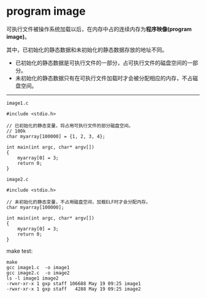 program image
====

可执行文件被操作系统加载以后，在内存中占的连续内存为**程序映像(program image)**。

其中，已初始化的静态数据和未初始化的静态数据存放的地址不同。

* 已初始化的静态数据是可执行文件的一部分，占可执行文件的磁盘空间的一部分。
* 未初始化的静态数据只有在可执行文件加载时才会被分配相应的内存，不占磁盘空间。

----

`image1.c`

    #include <stdio.h>

    // 已初始化的静态变量，将占用可执行文件的部分磁盘空间。
    // 100k
    char myarray[100000] = {1, 2, 3, 4};

    int main(int argc, char* argv[])
    {
        myarray[0] = 3;
        return 0;
    }

`image2.c`

    #include <stdio.h>

    // 未初始化的静态变量，不占用磁盘空间，加载ELF时才会分配内存。
    char myarray[100000];

    int main(int argc, char* argv[])
    {
        myarray[0] = 3;
        return 0;
    }

make test:

    make
    gcc image1.c  -o image1
    gcc image2.c  -o image2
    ls -l image1 image2
    -rwxr-xr-x 1 gxp staff 106688 May 19 09:25 image1
    -rwxr-xr-x 1 gxp staff   4288 May 19 09:25 image2

